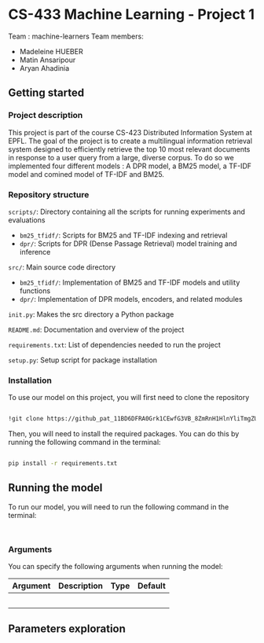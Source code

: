 # CS-433 Machine Learning - Project 1
Team : machine-learners
Team members:
- Madeleine HUEBER
- Matin Ansaripour
- Aryan Ahadinia


## Getting started
### Project description
This project is part of the course CS-423 Distributed Information System at EPFL. The goal of the project is to create a multilingual information retrieval system designed to efficiently retrieve the top 10 most relevant documents in response to a user query from a large, diverse corpus. To do so we implemented four different models : A DPR model, a BM25 model, a TF-IDF model and comined model of TF-IDF and BM25. 

### Repository structure
`scripts/`: Directory containing all the scripts for running experiments and evaluations
  - `bm25_tfidf/`: Scripts for BM25 and TF-IDF indexing and retrieval
  - `dpr/`: Scripts for DPR (Dense Passage Retrieval) model training and inference
    
`src/`: Main source code directory
  - `bm25_tfidf/`: Implementation of BM25 and TF-IDF models and utility functions
  - `dpr/`: Implementation of DPR models, encoders, and related modules

`init.py`: Makes the src directory a Python package

`README.md`: Documentation and overview of the project

`requirements.txt`: List of dependencies needed to run the project

`setup.py`: Setup script for package installation




### Installation 


To use our model on this project, you will first need to clone the repository 

```bash

!git clone https://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@github.com/madhueb/DIS_project1.git
```

Then, you will need to install the required packages. You can do this by running the following command in the terminal:

```bash

pip install -r requirements.txt
```


## Running the model

To run our model, you will need to run the following command in the terminal:

```bash



```


### Arguments

You can specify the following arguments when running the model:

| Argument              | Description                                    | Type   | Default |
|-----------------------|------------------------------------------------|--------|---------|
|                       |                                                |        |         |
|                       |                                                |        |         |
|                       |                                                |        |         |
|                       |                                                |        |         |
|                       |                                                |        |         |

## Parameters exploration





